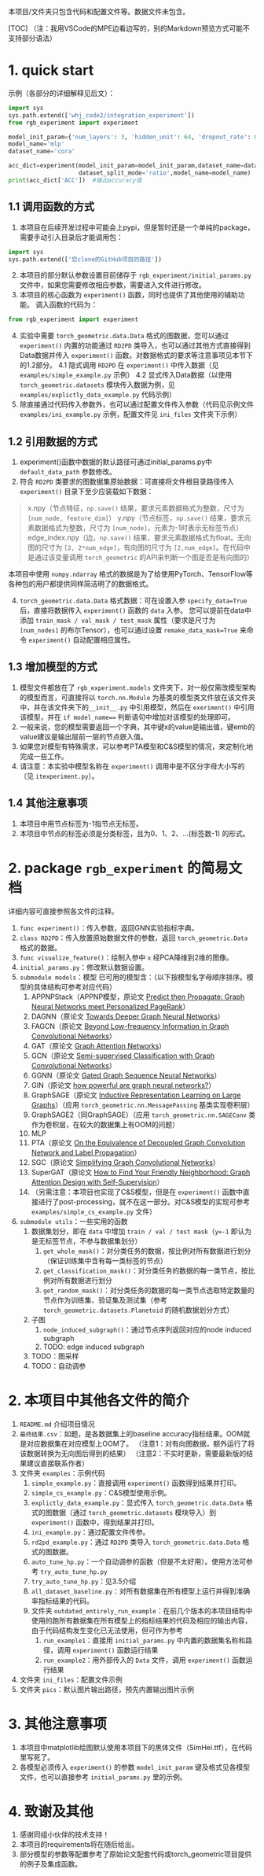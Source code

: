 本项目/文件夹只包含代码和配置文件等。数据文件未包含。

[TOC]
（注：我用VSCode的MPE边看边写的，别的Markdown预览方式可能不支持部分语法）

# 1. quick start
示例（各部分的详细解释见后文）：
```python
import sys
sys.path.extend(['whj_code2/integration_experiment'])
from rgb_experiment import experiment

model_init_param={'num_layers': 3, 'hidden_unit': 64, 'dropout_rate': 0.5}
model_name='mlp'
dataset_name='cora'

acc_dict=experiment(model_init_param=model_init_param,dataset_name=dataset_name,
                    dataset_split_mode='ratio',model_name=model_name)
print(acc_dict['ACC'])  #输出accuracy值
```
## 1.1 调用函数的方式
1. 本项目在后续开发过程中可能会上pypi，但是暂时还是一个单纯的package，需要手动引入目录后才能调用包：
```python
import sys
sys.path.extend(['您clone的GitHub项目的路径'])
```
2. 本项目的部分默认参数设置目前储存于 `rgb_experiment/initial_params.py` 文件中，如果您需要修改相应参数，需要进入文件进行修改。
3. 本项目的核心函数为 `experiment()` 函数，同时也提供了其他使用的辅助功能。
调入函数的代码为：
```python
from rgb_experiment import experiment
```
4. 实验中需要 `torch_geometric.data.Data` 格式的图数据，您可以通过`experiment()` 内置的功能通过 `RD2PD` 类导入，也可以通过其他方式直接得到Data数据并传入 `experiment()` 函数。对数据格式的要求等注意事项见本节下的1.2部分。
    4.1 隐式调用 `RD2PD` 在 `experiment()` 中传入数据（见 `examples/simple_example.py` 示例）
    4.2 显式传入Data数据（以使用 `torch_geometric.datasets` 模块传入数据为例，见 `examples/explictly_data_example.py` 代码示例）
5. 除直接通过代码传入参数外，也可以通过配置文件传入参数（代码见示例文件 `examples/ini_example.py` 示例，配置文件见 `ini_files` 文件夹下示例）
## 1.2 引用数据的方式
1. experiment()函数中数据的默认路径可通过initial_params.py中 `default_data_path` 参数修改。
2. 符合 `RD2PD` 类要求的图数据集原始数据：可直接将文件根目录路径传入 `experiment()`
目录下至少应装载如下数据：
> x.npy（节点特征，`np.save()` 结果，要求元素数据格式为整数，尺寸为 `[num_node, feature_dim]`）
y.npy（节点标签，`np.save()` 结果，要求元素数据格式为整数，尺寸为 `[num_node]`，元素为-1时表示无标签节点）
edge_index.npy（边，`np.save()` 结果，要求元素数据格式为float。无向图的尺寸为 `[2, 2*num_edge]`，有向图的尺寸为 `[2,num_edge]`。在代码中是通过该变量调用 `torch_geometric` 的API来判断一个图是否是有向图的）

本项目中使用 `numpy.ndarray` 格式的数据是为了给使用PyTorch、TensorFlow等各种包的用户都提供同样简洁明了的数据格式。

4. `torch_geometric.data.Data` 格式数据：可在设置入参 `specify_data=True` 后，直接将数据传入 `experiment()` 函数的 `data` 入参。
您可以提前在data中添加 `train_mask / val_mask / test_mask` 属性（要求是尺寸为 `[num_nodes]` 的布尔Tensor），也可以通过设置 `remake_data_mask=True` 来命令 `experiment()` 自动配置相应属性。
## 1.3 增加模型的方式
1. 模型文件都放在了 `rgb_experiment.models` 文件夹下，对一般仅需改模型架构的模型而言，可直接将以 `torch.nn.Module` 为基类的模型类文件放在该文件夹中，并在该文件夹下的`__init__.py` 中引用模型，然后在 `exeriment()` 中引用该模型，并在 `if model_name==` 判断语句中增加对该模型的处理即可。
2. 一般来说，您的模型需要返回一个字典，其中键x的value是输出值，键emb的value建议是输出层前一层的节点嵌入值。
3. 如果您对模型有特殊需求，可以参考PTA模型和C&S模型的情况，来定制化地完成一些工作。
4. 请注意：本实验中模型名称在 `experiment()` 调用中是不区分字母大小写的（见 `itexperiment.py`）。
## 1.4 其他注意事项
1. 本项目中用节点标签为-1指节点无标签。
2. 本项目中节点的标签必须是分类标签，且为0、1、2、...(标签数-1) 的形式。

# 2. package `rgb_experiment` 的简易文档
详细内容可直接参照各文件的注释。
1. `func experiment()`：传入参数，返回GNN实验指标字典。
2. `class RD2PD`：传入放置原始数据文件的参数，返回 `torch_geometric.Data` 格式的数据。
3. `func visualize_feature()`：绘制入参中 `x` 经PCA降维到2维的图像。
4. `initial_params.py`：修改默认数据设置。
5. `submodule models`：模型
已可用的模型含：（以下按模型名字母顺序排序。模型的具体结构可参考对应代码）
    1. APPNPStack（APPNP模型，原论文 [Predict then Propagate: Graph Neural Networks meet Personalized PageRank](https://arxiv.org/abs/1810.05997)）
    2. DAGNN（原论文 [Towards Deeper Graph Neural Networks](https://www.kdd.org/kdd2020/accepted-papers/view/towards-deeper-graph-neural-networks)）
    3. FAGCN（原论文 [Beyond Low-frequency Information in Graph Convolutional Networks](https://arxiv.org/pdf/2101.00797.pdf)）
    3. GAT（原论文 [Graph Attention Networks](https://arxiv.org/abs/1710.10903)）
    4. GCN（原论文 [Semi-supervised Classification with Graph Convolutional Networks](https://arxiv.org/abs/1609.02907)）
    5. GGNN（原论文 [Gated Graph Sequence Neural Networks](https://arxiv.org/abs/1511.05493)）
    12. GIN（原论文 [how powerful are graph neural networks?](https://arxiv.org/pdf/1810.00826.pdf)）
    6. GraphSAGE（原论文 [Inductive Representation Learning on Large Graphs](https://arxiv.org/abs/1706.02216)）（应用 `torch_geometric.nn.MessagePassing` 基类实现卷积层）
    7. GraphSAGE2（同GraphSAGE）（应用 `torch_geometric.nn.SAGEConv` 类作为卷积层，在较大的数据集上有OOM的问题）
    8. MLP
    9. PTA（原论文 [On the Equivalence of Decoupled Graph Convolution Network and Label Propagation](https://arxiv.org/abs/2010.12408)）
    11. SGC（原论文 [Simplifying Graph Convolutional Networks](https://arxiv.org/pdf/1902.07153.pdf)）
    10. SuperGAT（原论文 [How to Find Your Friendly Neighborhood: Graph Attention Design with Self-Supervision](https://openreview.net/pdf?id=Wi5KUNlqWty)）
    10. （另需注意：本项目也实现了C&S模型，但是在 `experiment()` 函数中直接进行了post-processing，就不在这一部分。对C&S模型的实现可参考 `examples/simple_cs_example.py` 文件）
6. `submodule utils`：一些实用的函数
    1. 数据集划分，即在 `data` 中增加 `train / val / test mask`（`y=-1` 即认为是无标签节点，不参与数据集划分）
        1. `get_whole_mask()`：对分类任务的数据，按比例对所有数据进行划分（保证训练集中含有每一类标签的节点）
        2. `get_classification_mask()`：对分类任务的数据的每一类节点，按比例对所有数据进行划分
        3. `get_random_mask()`：对分类任务的数据的每一类节点选取特定数量的节点作为训练集、验证集及测试集（参考 `torch_geometric.datasets.Planetoid` 的随机数据划分方式）
    2. 子图
        1. `node_induced_subgraph()`：通过节点序列返回对应的node induced subgraph
        2. TODO: edge induced subgraph
    3. TODO：图采样
    4. TODO：自动调参


# 2. 本项目中其他各文件的简介
1. `README.md` 介绍项目情况
2. `最终结果.csv`：如题，是各数据集上的baseline accuracy指标结果。OOM就是对应数据集在对应模型上OOM了。
（注意1：对有向图数据，额外运行了将该数据转换为无向图后得到的结果）
（注意2：不实时更新，需要最新版的结果建议直接联系作者）
3. 文件夹 `examples`：示例代码
    1. `simple_example.py`：直接调用 `experiment()` 函数得到结果并打印。
    2. `simple_cs_example.py`：C&S模型使用示例。
    2. `explictly_data_example.py`：显式传入 `torch_geometric.data.Data` 格式的图数据（通过 `torch_geometric.datasets` 模块导入）到 `experiment()` 函数中，得到结果并打印。
    3. `ini_example.py`：通过配置文件传参。
    4. `rd2pd_example.py`：通过 `RD2PD` 类导入 `torch_geometric.data.Data` 格式的图数据。
    5. `auto_tune_hp.py`：一个自动调参的函数（但是不太好用）。使用方法可参考 `try_auto_tune_hp.py`
    6. `try_auto_tune_hp.py`：见3.5介绍
    7. `all_dataset_baseline.py`：对所有数据集在所有模型上运行并得到准确率指标结果的代码。
    7. 文件夹 `outdated_entirely_run_example`：在前几个版本的本项目结构中使用的跑所有数据集在所有模型上的指标结果的代码及相应的输出内容，由于代码结构发生变化已无法使用，但可作为参考
        1.  `run_example1`：直接用 `initial_params.py` 中内置的数据集名称和路径，调用 `experiment()` 函数运行结果
        2. `run_example2`：用外部传入的 `Data` 文件，调用 `experiment()` 函数运行结果
4. 文件夹 `ini_files`：配置文件示例
5. 文件夹 `pics`：默认图片输出路径，预先内置输出图片示例

# 3. 其他注意事项
1. 本项目中matplotlib绘图默认使用本项目下的黑体文件（SimHei.ttf），在代码里写死了。
2. 各模型必须传入 `experiment()` 的参数 `model_init_param` 键及格式见各模型文件，也可以直接参考 `initial_params.py` 里的示例。

# 4. 致谢及其他
1. 感谢同组小伙伴的技术支持！
2. 本项目的requirements将在随后给出。
3. 部分模型的参数等配置参考了原始论文配套代码或torch_geometric项目提供的例子及集成函数。